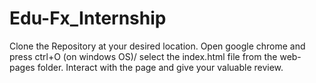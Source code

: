 # Edu-Fx_Internship
  Clone the Repository at your desired location.
  Open google chrome and press ctrl+O (on windows OS)/ 
  select the index.html file from the web-pages folder. 
  Interact with the page and give your valuable review.
